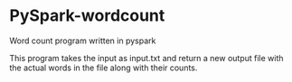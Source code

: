 # PySpark-wordcount
Word count program written in pyspark

This program takes the input as input.txt and return a new output file with the actual words in the file along with their counts.
